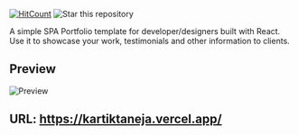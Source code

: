 [![HitCount](http://hits.dwyl.io/rbhatia46/React-Portfolio.svg)](http://hits.dwyl.io/rbhatia46/React-Portfolio)
![Star this repository](https://img.shields.io/github/stars/rbhatia46/React-Portfolio?style=social)


A simple SPA Portfolio template for developer/designers built with React. Use it to showcase your work, testimonials and other information to clients.

## Preview
![Preview](https://github.com/kartiktnj/kartiktnj-web/assets/59070901/0fa4ab6c-25b2-4cc9-a4ab-f975a0bd38a6)


## URL: https://kartiktaneja.vercel.app/

